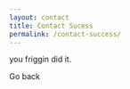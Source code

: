 ```yaml
---
layout: contact
title: Contact Sucess
permalink: /contact-success/
---
```


you friggin did it.

<a onclick="goBack()">Go back</a>

<script>
    function goBack() {
        window.history.back();
    }
</script>
